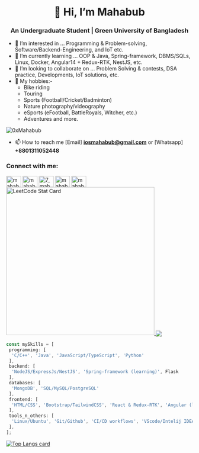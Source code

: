 
<h1 align="center">👋 Hi, I’m Mahabub</h1>
<h3 align="center">An Undergraduate Student | Green University of Bangladesh</h3>

- 👀 I’m interested in ... Programming & Problem-solving, Software/Backend-Engineering, and IoT etc.
- 🌱 I’m currently learning ... OOP & Java, Spring-framework, DBMS/SQLs, Linux, Docker, Angular14 + Redux-RTK, NestJS, etc.
- 💞️ I’m looking to collaborate on ... Problem Solving & contests, DSA practice, Developments, IoT solutions, etc.
- 🔆 My hobbies:- 
  - Bike riding
  - Touring
  - Sports (Football/Cricket/Badminton)
  - Nature photography/videography
  - eSports (eFootball, BattleRoyals, Witcher, etc.)
  - Adventures and more.


<p align="left"> <img src="https://komarev.com/ghpvc/?username=0xMahabub&label=Profile%20views&color=0e75b6&style=flat" alt="0xMahabub" /> </p>

- 📫 How to reach me [Email] **iosmahabub@gmail.com** or [Whatsapp] **+8801311052448**

<h3 align="left">Connect with me:</h3>
<p align="left">
<a href="https://linkedin.com/in/0xmahabub/" target="blank"><img align="center" src="https://raw.githubusercontent.com/rahuldkjain/github-profile-readme-generator/master/src/images/icons/Social/linked-in-alt.svg" alt="mahabub2000/" height="30" width="40" /></a>
<!-- <a href="https://kaggle.com/username" target="blank"><img align="center" src="https://raw.githubusercontent.com/rahuldkjain/github-profile-readme-generator/master/src/images/icons/Social/kaggle.svg" alt="name" height="30" width="40" /></a> -->
<a href="https://fb.com/mahabub6333/" target="blank"><img align="center" src="https://raw.githubusercontent.com/rahuldkjain/github-profile-readme-generator/master/src/images/icons/Social/facebook.svg" alt="mahabub/" height="30" width="40" /></a>
<a href="https://instagram.com/7_mahabub/" target="blank"><img align="center" src="https://raw.githubusercontent.com/rahuldkjain/github-profile-readme-generator/master/src/images/icons/Social/instagram.svg" alt="7_mahabub/" height="30" width="40" /></a>
<!--<a href="https://www.codechef.com/users/username" target="blank"><img align="center" src="https://cdn.jsdelivr.net/npm/simple-icons@3.1.0/icons/codechef.svg" alt="name" height="30" width="40" /></a>-->
<a href="https://www.hackerrank.com/mahabub072" target="blank"><img align="center" src="https://raw.githubusercontent.com/rahuldkjain/github-profile-readme-generator/master/src/images/icons/Social/hackerrank.svg" alt="mahabub072" height="30" width="40" /></a>
<!--<a href="https://codeforces.com/profile/mahabub72" target="blank"><img align="center" src="https://raw.githubusercontent.com/rahuldkjain/github-profile-readme-generator/master/src/images/icons/Social/codeforces.svg" alt="mahabub72" height="30" width="40" /></a>-->
<a href="https://www.leetcode.com/mahabub072/" target="blank"><img align="center" src="https://raw.githubusercontent.com/rahuldkjain/github-profile-readme-generator/master/src/images/icons/Social/leet-code.svg" alt="mahabub72/" height="30" width="40" /></a>
<!--<a href="https://auth.geeksforgeeks.org/user/username" target="blank"><img align="center" src="https://raw.githubusercontent.com/rahuldkjain/github-profile-readme-generator/master/src/images/icons/Social/geeks-for-geeks.svg" alt="username" height="30" width="40" /></a>
</p> -->
<a href="https://leetcode.com/0xMahabub/">
  <img alt="LeetCode Stat Card" src="https://apu5rh8gxk.execute-api.us-east-1.amazonaws.com/default/leetcode-stats?username=0xMahabub" width="400"/>
</a>
  <a href="https://github.com/0xMahabub"> <img align="center" src="https://github-readme-stats.anuraghazra1.vercel.app/api/top-langs/?username=0xMahabub&layout=compact&theme=radical" />
  </a>
</p>

```js
const mySkills = [
 programming: [
  'C/C++', 'Java', 'JavaScript/TypeScript', 'Python'
 ],
 backend: [
  'NodeJS/ExpressJs/NestJS', 'Spring-framework (learning)', Flask
 ],
 databases: [
  'MongoDB', 'SQL/MySQL/PostgreSQL'
 ],
 frontend: [
  'HTML/CSS', 'Bootstrap/TailwindCSS', 'React & Redux-RTK', 'Angular (learning)', 'Antd/Zorro', 'SCSS/Styled-components/etc.'
 ],
 tools_n_others: [
  'Linux/Ubuntu', 'Git/Github', 'CI/CD workflows', 'VScode/Intelij IDEA', 'Terminal/Bash', 'Docker/DockerCompose', 'Cloud-VPC-PaaS/Netlify/Vercel/Heroku'
 ],
];
```



[![Top Langs card](https://github-readme-stats.vercel.app/api/top-langs/?username=0xMahabub&card_width=500)](https://github.com/0xMahabub/)
<!---
0xMahabub/0xMahabub is a ✨ special ✨ repository because its `README.md` (this file) appears on your GitHub profile.
You can click the Preview link to take a look at your changes.

[![LinkedIn Connect](https://img.shields.io/badge/%20-Connect-black?color=14171A&labelColor=212121&logo=linkedin&logoColor=ffffff)](https://www.linkedin.com/in/mahabub2000/) 
[![Facebook Follow](https://img.shields.io/badge/%20-Follow-black?color=14171A&labelColor=1976d2&logo=facebook&logoColor=ffffff)](https://web.facebook.com/mahabub6333) 
-->


